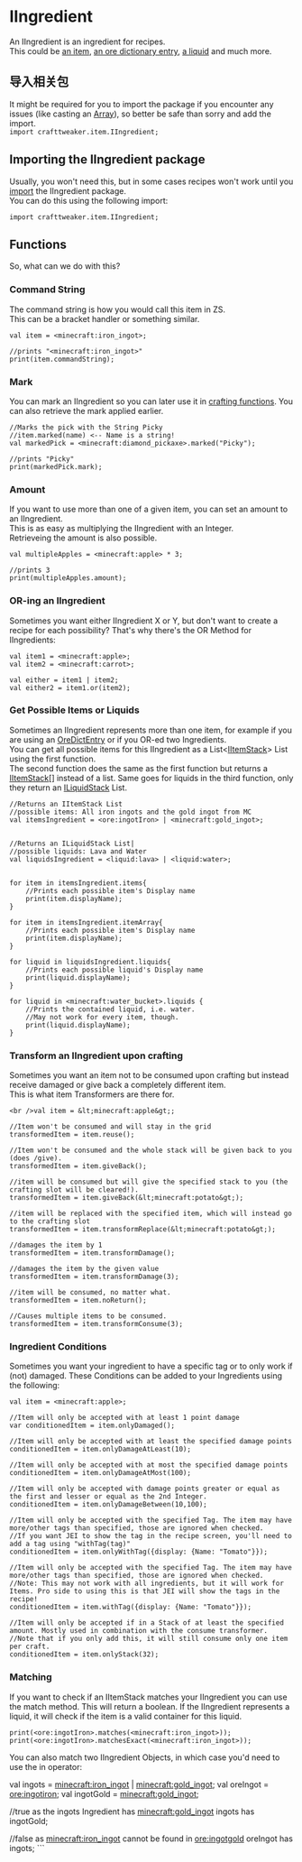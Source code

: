 # IIngredient

An IIngredient is an ingredient for recipes.  
This could be [an item](/Vanilla/Items/IItemStack/), [an ore dictionary entry](/Vanilla/OreDict/IOreDictEntry/), [a liquid](/Vanilla/Liquids/ILiquidStack/) and much more.

## 导入相关包

It might be required for you to import the package if you encounter any issues (like casting an [Array](/AdvancedFunctions/Arrays_and_Loops/)), so better be safe than sorry and add the import.  
`import crafttweaker.item.IIngredient;`

## Importing the IIngredient package

Usually, you won't need this, but in some cases recipes won't work until you [import](/AdvancedFunctions/Import/) the IIngredient package.  
You can do this using the following import:

```zenscript
import crafttweaker.item.IIngredient;
```

## Functions

So, what can we do with this?

### Command String

The command string is how you would call this item in ZS.  
This can be a bracket handler or something similar.

```zenscript
val item = <minecraft:iron_ingot>;

//prints "<minecraft:iron_ingot>"
print(item.commandString);
```

### Mark

You can mark an IIngredient so you can later use it in [crafting functions](/Vanilla/Recipes/Crafting/Recipe_Functions/). You can also retrieve the mark applied earlier.

```zenscript
//Marks the pick with the String Picky
//item.marked(name) <-- Name is a string!
val markedPick = <minecraft:diamond_pickaxe>.marked("Picky");

//prints "Picky"
print(markedPick.mark);
```

### Amount

If you want to use more than one of a given item, you can set an amount to an IIngredient.  
This is as easy as multiplying the IIngredient with an Integer.  
Retrieveing the amount is also possible.

```zenscript
val multipleApples = <minecraft:apple> * 3;

//prints 3
print(multipleApples.amount);
```

### OR-ing an IIngredient

Sometimes you want either IIngredient X or Y, but don't want to create a recipe for each possibility? That's why there's the OR Method for IIngredients:

```zenscript
val item1 = <minecraft:apple>;
val item2 = <minecraft:carrot>;

val either = item1 | item2;
val either2 = item1.or(item2);
```

### Get Possible Items or Liquids

Sometimes an IIngredient represents more than one item, for example if you are using an [OreDictEntry](/Vanilla/OreDict/IOreDictEntry/) or if you OR-ed two Ingredients.  
You can get all possible items for this IIngredient as a List<[IItemStack](/Vanilla/Items/IItemStack/)> List using the first function.  
The second function does the same as the first function but returns a [IItemStack](/Vanilla/Items/IItemStack/)[] instead of a list. Same goes for liquids in the third function, only they return an [ILiquidStack](/Vanilla/Liquids/ILiquidStack/) List.

```zenscript
//Returns an IItemStack List
//possible items: All iron ingots and the gold ingot from MC
val itemsIngredient = <ore:ingotIron> | <minecraft:gold_ingot>;


//Returns an ILiquidStack List|
//possible liquids: Lava and Water
val liquidsIngredient = <liquid:lava> | <liquid:water>;


for item in itemsIngredient.items{
    //Prints each possible item's Display name
    print(item.displayName);
}

for item in itemsIngredient.itemArray{
    //Prints each possible item's Display name
    print(item.displayName);
}

for liquid in liquidsIngredient.liquids{
    //Prints each possible liquid's Display name
    print(liquid.displayName);
}

for liquid in <minecraft:water_bucket>.liquids {
    //Prints the contained liquid, i.e. water.
    //May not work for every item, though.
    print(liquid.displayName);
}
```

### Transform an IIngredient upon crafting

Sometimes you want an item not to be consumed upon crafting but instead receive damaged or give back a completely different item.  
This is what item Transformers are there for.

```zenscript
<br />val item = &lt;minecraft:apple&gt;;

//Item won't be consumed and will stay in the grid
transformedItem = item.reuse();

//Item won't be consumed and the whole stack will be given back to you (does /give).
transformedItem = item.giveBack();

//item will be consumed but will give the specified stack to you (the crafting slot will be cleared!).
transformedItem = item.giveBack(&lt;minecraft:potato&gt;);

//item will be replaced with the specified item, which will instead go to the crafting slot
transformedItem = item.transformReplace(&lt;minecraft:potato&gt;);

//damages the item by 1
transformedItem = item.transformDamage();

//damages the item by the given value
transformedItem = item.transformDamage(3);

//item will be consumed, no matter what.
transformedItem = item.noReturn();

//Causes multiple items to be consumed.
transformedItem = item.transformConsume(3);
```

### Ingredient Conditions

Sometimes you want your ingredient to have a specific tag or to only work if (not) damaged. These Conditions can be added to your Ingredients using the following:

```zenscript
val item = <minecraft:apple>;

//Item will only be accepted with at least 1 point damage
var conditionedItem = item.onlyDamaged();

//Item will only be accepted with at least the specified damage points
conditionedItem = item.onlyDamageAtLeast(10);

//Item will only be accepted with at most the specified damage points
conditionedItem = item.onlyDamageAtMost(100);

//Item will only be accepted with damage points greater or equal as the first and lesser or equal as the 2nd Integer.
conditionedItem = item.onlyDamageBetween(10,100);

//Item will only be accepted with the specified Tag. The item may have more/other tags than specified, those are ignored when checked.
//If you want JEI to show the tag in the recipe screen, you'll need to add a tag using "withTag(tag)"
conditionedItem = item.onlyWithTag({display: {Name: "Tomato"}});

//Item will only be accepted with the specified Tag. The item may have more/other tags than specified, those are ignored when checked.
//Note: This may not work with all ingredients, but it will work for Items. Pro side to using this is that JEI will show the tags in the recipe!
conditionedItem = item.withTag({display: {Name: "Tomato"}});

//Item will only be accepted if in a Stack of at least the specified amount. Mostly used in combination with the consume transformer.
//Note that if you only add this, it will still consume only one item per craft.
conditionedItem = item.onlyStack(32);
```

### Matching

If you want to check if an IItemStack matches your IIngredient you can use the match method. This will return a boolean. If the IIngredient represents a liquid, it will check if the item is a valid container for this liquid.

```zenscript
print(<ore:ingotIron>.matches(<minecraft:iron_ingot>));
print(<ore:ingotIron>.matchesExact(<minecraft:iron_ingot>));
```

You can also match two IIngredient Objects, in which case you'd need to use the in operator:

val ingots = <minecraft:iron_ingot> | <minecraft:gold_ingot>; val oreIngot = <ore:ingotiron>; val ingotGold = <minecraft:gold_ingot>;

//true as the ingots Ingredient has <minecraft:gold_ingot> ingots has ingotGold;

//false as <minecraft:iron_ingot> cannot be found in <ore:ingotgold> oreIngot has ingots; ```